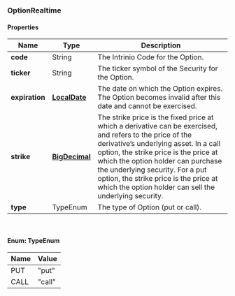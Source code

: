 
[//]: # (CLASS:OptionRealtime)

[//]: # (KIND:object)

### OptionRealtime

#### Properties

[//]: # (START_DEFINITION)

Name | Type | Description
------------ | ------------- | -------------
**code** | String | The Intrinio Code for the Option. &nbsp;
**ticker** | String | The ticker symbol of the Security for the Option. &nbsp;
**expiration** | [**LocalDate**](LocalDate.md) | The date on which the Option expires. The Option becomes invalid after this date and cannot be exercised. &nbsp;
**strike** | [**BigDecimal**](BigDecimal.md) | The strike price is the fixed price at which a derivative can be exercised, and refers to the price of the derivative’s underlying asset.  In a call option, the strike price is the price at which the option holder can purchase the underlying security.  For a put option, the strike price is the price at which the option holder can sell the underlying security. &nbsp;
**type** | TypeEnum | The type of Option (put or call). &nbsp;

[//]: # (END_DEFINITION)


[//]: # (CONTAINED_CLASS:LocalDate)


[//]: # (CONTAINED_CLASS:BigDecimal)



<br/>

#### Enum: TypeEnum

Name | Value
---- | -----
PUT | &quot;put&quot;
CALL | &quot;call&quot;



